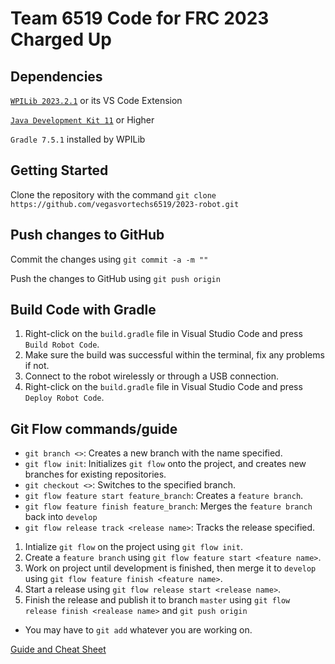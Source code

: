 # Team 6519 Code for FRC 2023 Charged Up

## Dependencies
[`WPILib 2023.2.1`](https://github.com/wpilibsuite/allwpilib/releases/tag/v2023.2.1) or its VS Code Extension

[`Java Development Kit 11`](https://www.oracle.com/java/technologies/downloads/#java11) or Higher

`Gradle 7.5.1` installed by WPILib

## Getting Started
Clone the repository with the command `git clone https://github.com/vegasvortechs6519/2023-robot.git`

## Push changes to GitHub
Commit the changes using `git commit -a -m ""`

Push the changes to GitHub using `git push origin`

## Build Code with Gradle
1. Right-click on the `build.gradle` file in Visual Studio Code and press `Build Robot Code`.
2. Make sure the build was successful within the terminal, fix any problems if not.
3. Connect to the robot wirelessly or through a USB connection.
4. Right-click on the `build.gradle` file in Visual Studio Code and press `Deploy Robot Code`.

## Git Flow commands/guide
- `git branch <>`: Creates a new branch with the name specified.
- `git flow init`: Initializes `git flow` onto the project, and creates new branches for existing repositories.
- `git checkout <>`: Switches to the specified branch. 
- `git flow feature start feature_branch`: Creates a `feature branch`.
- `git flow feature finish feature_branch`: Merges the `feature branch` back into `develop`
- `git flow release track <release name>`: Tracks the release specified.

1. Intialize `git flow` on the project using `git flow init`.
2. Create a `feature branch` using `git flow feature start <feature name>`.
3. Work on project until development is finished, then merge it to `develop` using `git flow feature finish <feature name>`.
4. Start a release using `git flow release start <release name>`.
5. Finish the release and publish it to branch `master` using `git flow release finish <realease name>` and `git push origin`

- You may have to `git add` whatever you are working on.

[Guide and Cheat Sheet](https://danielkummer.github.io/git-flow-cheatsheet/)